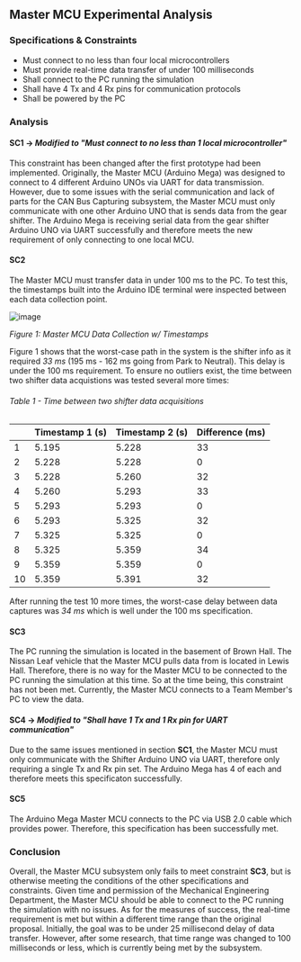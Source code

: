 Master MCU Experimental Analysis
------
### Specifications & Constraints
- Must connect to no less than four local microcontrollers
- Must provide real-time data transfer of under 100 milliseconds
- Shall connect to the PC running the simulation
- Shall have 4 Tx and 4 Rx pins for communication protocols
- Shall be powered by the PC

### Analysis
#### SC1 -> _Modified to "Must connect to no less than 1 local microcontroller"_
This constraint has been changed after the first prototype had been implemented. Originally, the Master MCU (Arduino Mega) was designed to connect to 4 different Arduino UNOs via UART for data transmission. However, due to some issues with the serial communication and lack of parts for the CAN Bus Capturing subsystem, the Master MCU must only communicate with one other Arduino UNO that is sends data from the gear shifter. The Arduino Mega is receiving serial data from the gear shifter Arduino UNO via UART successfully and therefore meets the new requirement of only connecting to one local MCU.
#### SC2
The Master MCU must transfer data in under 100 ms to the PC. To test this, the timestamps built into the Arduino IDE terminal were inspected between each data collection point.

![image](https://user-images.githubusercontent.com/100802413/228976120-e2f52b54-1198-4115-bbdc-468870557cdd.png)

_Figure 1: Master MCU Data Collection w/ Timestamps_

Figure 1 shows that the worst-case path in the system is the shifter info as it required _33 ms_ (195 ms - 162 ms going from Park to Neutral). This delay is under the 100 ms requirement. To ensure no outliers exist, the time between two shifter data acquistions was tested several more times:
###### Table 1 - Time between two shifter data acquisitions
| |Timestamp 1 (s)|Timestamp 2 (s)|Difference (ms)|
|--|---------------|---------------|----------|
|1|5.195|5.228|33|
|2|5.228|5.228|0|
|3|5.228|5.260|32|
|4|5.260|5.293|33|
|5|5.293|5.293|0|
|6|5.293|5.325|32|
|7|5.325|5.325|0|
|8|5.325|5.359|34|
|9|5.359|5.359|0|
|10|5.359|5.391|32|

After running the test 10 more times, the worst-case delay between data captures was _34 ms_ which is well under the 100 ms specification.
#### SC3
The PC running the simulation is located in the basement of Brown Hall. The Nissan Leaf vehicle that the Master MCU pulls data from is located in Lewis Hall. Therefore, there is no way for the Master MCU to be connected to the PC running the simulation at this time. So at the time being, this constraint has not been met. Currently, the Master MCU connects to a Team Member's PC to view the data.
#### SC4 -> _Modified to "Shall have 1 Tx and 1 Rx pin for UART communication"_
Due to the same issues mentioned in section **SC1**, the Master MCU must only communicate with the Shifter Arduino UNO via UART, therefore only requiring a single Tx and Rx pin set. The Arduino Mega has 4 of each and therefore meets this specificaton successfully.
#### SC5
The Arduino Mega Master MCU connects to the PC via USB 2.0 cable which provides power. Therefore, this specification has been successfully met.
### Conclusion
Overall, the Master MCU subsystem only fails to meet constraint **SC3**, but is otherwise meeting the conditions of the other specifications and constraints. Given time and permission of the Mechanical Engineering Department, the Master MCU should be able to connect to the PC running the simulation with no issues. As for the measures of success, the real-time requirement is met but within a different time range than the original proposal. Initially, the goal was to be under 25 millisecond delay of data transfer. However, after some research, that time range was changed to 100 milliseconds or less, which is currently being met by the subsystem.
